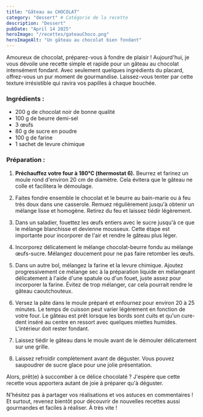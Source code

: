 ```yaml
---
title: "Gâteau au CHOCOLAT"
category: "dessert" # Catégorie de la recette
description: "Dessert"
pubDate: "April 14 2025"
heroImage: "/recettes/gateauChoco.png"
heroImageAlt: "Un gâteau au chocolat bien fondant"
---
```

Amoureux de chocolat, préparez-vous à fondre de plaisir ! Aujourd'hui, je vous dévoile une recette simple et rapide pour un gâteau au chocolat intensément fondant. Avec seulement quelques ingrédients du placard, offrez-vous un pur moment de gourmandise. Laissez-vous tenter par cette texture irrésistible qui ravira vos papilles à chaque bouchée.

### Ingrédients :

* 200 g de chocolat noir de bonne qualité
* 100 g de beurre demi-sel
* 3 œufs
* 80 g de sucre en poudre
* 100 g de farine
* 1 sachet de levure chimique


### Préparation :

1.  **Préchauffez votre four à 180°C (thermostat 6).** Beurrez et farinez un moule rond d'environ 20 cm de diamètre. Cela évitera que le gâteau ne colle et facilitera le démoulage.

2.  Faites fondre ensemble le chocolat et le beurre au bain-marie ou à feu très doux dans une casserole. Remuez régulièrement jusqu'à obtenir un mélange lisse et homogène. Retirez du feu et laissez tiédir légèrement.

3.  Dans un saladier, fouettez les œufs entiers avec le sucre jusqu'à ce que le mélange blanchisse et devienne mousseux. Cette étape est importante pour incorporer de l'air et rendre le gâteau plus léger.
4.  Incorporez délicatement le mélange chocolat-beurre fondu au mélange œufs-sucre. Mélangez doucement pour ne pas faire retomber les œufs.
5.  Dans un autre bol, mélangez la farine et la levure chimique. Ajoutez progressivement ce mélange sec à la préparation liquide en mélangeant délicatement à l'aide d'une spatule ou d'un fouet, juste assez pour incorporer la farine. Évitez de trop mélanger, car cela pourrait rendre le gâteau caoutchouteux.
6.  Versez la pâte dans le moule préparé et enfournez pour environ 20 à 25 minutes. Le temps de cuisson peut varier légèrement en fonction de votre four. Le gâteau est prêt lorsque les bords sont cuits et qu'un cure-dent inséré au centre en ressort avec quelques miettes humides. L'intérieur doit rester fondant.
7.  Laissez tiédir le gâteau dans le moule avant de le démouler délicatement sur une grille.
8.  Laissez refroidir complètement avant de déguster. Vous pouvez saupoudrer de sucre glace pour une jolie présentation.

Alors, prêt(e) à succomber à ce délice chocolaté ? J'espère que cette recette vous apportera autant de joie à préparer qu'à déguster.<br>

N'hésitez pas à partager vos réalisations et vos astuces en commentaires ! Et surtout, revenez bientôt pour découvrir de nouvelles recettes aussi gourmandes et faciles à réaliser. À très vite !